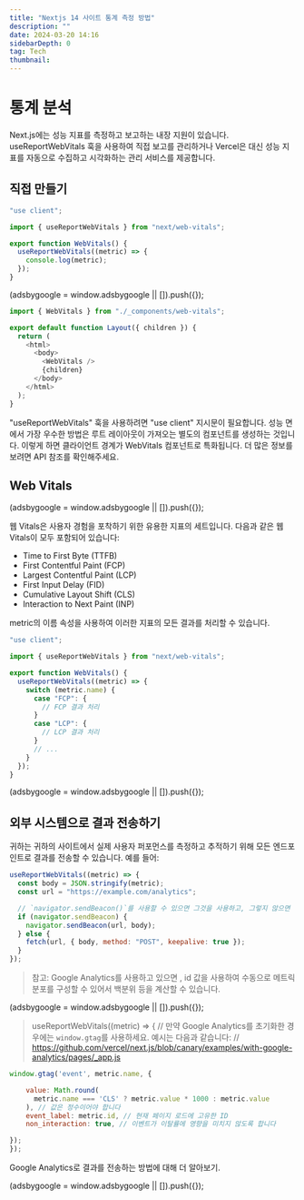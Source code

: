 ```yaml
---
title: "Nextjs 14 사이트 통계 측정 방법"
description: ""
date: 2024-03-20 14:16
sidebarDepth: 0
tag: Tech
thumbnail:
---
```


# 통계 분석

Next.js에는 성능 지표를 측정하고 보고하는 내장 지원이 있습니다. useReportWebVitals 훅을 사용하여 직접 보고를 관리하거나 Vercel은 대신 성능 지표를 자동으로 수집하고 시각화하는 관리 서비스를 제공합니다.

## 직접 만들기

```js
"use client";

import { useReportWebVitals } from "next/web-vitals";

export function WebVitals() {
  useReportWebVitals((metric) => {
    console.log(metric);
  });
}
```

<!-- ui-log 수평형 -->

<ins class="adsbygoogle"
      style="display:block"
      data-ad-client="ca-pub-4877378276818686"
      data-ad-slot="9743150776"
      data-ad-format="auto"
      data-full-width-responsive="true"></ins>
<component is="script">
(adsbygoogle = window.adsbygoogle || []).push({});
</component>

```js
import { WebVitals } from "./_components/web-vitals";

export default function Layout({ children }) {
  return (
    <html>
      <body>
        <WebVitals />
        {children}
      </body>
    </html>
  );
}
```

"useReportWebVitals" 훅을 사용하려면 "use client" 지시문이 필요합니다. 성능 면에서 가장 우수한 방법은 루트 레이아웃이 가져오는 별도의 컴포넌트를 생성하는 것입니다. 이렇게 하면 클라이언트 경계가 WebVitals 컴포넌트로 특화됩니다.
더 많은 정보를 보려면 API 참조를 확인해주세요.

## Web Vitals

<!-- ui-log 수평형 -->

<ins class="adsbygoogle"
      style="display:block"
      data-ad-client="ca-pub-4877378276818686"
      data-ad-slot="9743150776"
      data-ad-format="auto"
      data-full-width-responsive="true"></ins>
<component is="script">
(adsbygoogle = window.adsbygoogle || []).push({});
</component>

웹 Vitals은 사용자 경험을 포착하기 위한 유용한 지표의 세트입니다. 다음과 같은 웹 Vitals이 모두 포함되어 있습니다:

- Time to First Byte (TTFB)
- First Contentful Paint (FCP)
- Largest Contentful Paint (LCP)
- First Input Delay (FID)
- Cumulative Layout Shift (CLS)
- Interaction to Next Paint (INP)

metric의 이름 속성을 사용하여 이러한 지표의 모든 결과를 처리할 수 있습니다.

```typescript
"use client";

import { useReportWebVitals } from "next/web-vitals";

export function WebVitals() {
  useReportWebVitals((metric) => {
    switch (metric.name) {
      case "FCP": {
        // FCP 결과 처리
      }
      case "LCP": {
        // LCP 결과 처리
      }
      // ...
    }
  });
}
```

<!-- ui-log 수평형 -->

<ins class="adsbygoogle"
      style="display:block"
      data-ad-client="ca-pub-4877378276818686"
      data-ad-slot="9743150776"
      data-ad-format="auto"
      data-full-width-responsive="true"></ins>
<component is="script">
(adsbygoogle = window.adsbygoogle || []).push({});
</component>

## 외부 시스템으로 결과 전송하기

귀하는 귀하의 사이트에서 실제 사용자 퍼포먼스를 측정하고 추적하기 위해 모든 엔드포인트로 결과를 전송할 수 있습니다. 예를 들어:

```js
useReportWebVitals((metric) => {
  const body = JSON.stringify(metric);
  const url = "https://example.com/analytics";

  // `navigator.sendBeacon()`를 사용할 수 있으면 그것을 사용하고, 그렇지 않으면 `fetch()`를 사용합니다.
  if (navigator.sendBeacon) {
    navigator.sendBeacon(url, body);
  } else {
    fetch(url, { body, method: "POST", keepalive: true });
  }
});
```

> 참고: Google Analytics를 사용하고 있으면
> , id 값을 사용하여 수동으로 메트릭 분포를 구성할 수 있어서 백분위 등을 계산할 수 있습니다.

<!-- ui-log 수평형 -->

<ins class="adsbygoogle"
      style="display:block"
      data-ad-client="ca-pub-4877378276818686"
      data-ad-slot="9743150776"
      data-ad-format="auto"
      data-full-width-responsive="true"></ins>
<component is="script">
(adsbygoogle = window.adsbygoogle || []).push({});
</component>

> useReportWebVitals((metric) => {
> // 만약 Google Analytics를 초기화한 경우에는 `window.gtag`를 사용하세요. 예시는 다음과 같습니다:
> // https://github.com/vercel/next.js/blob/canary/examples/with-google-analytics/pages/_app.js

```js
window.gtag('event', metric.name, {

    value: Math.round(
      metric.name === 'CLS' ? metric.value * 1000 : metric.value
    ), // 값은 정수이어야 합니다
    event_label: metric.id, // 현재 페이지 로드에 고유한 ID
    non_interaction: true, // 이벤트가 이탈률에 영향을 미치지 않도록 합니다

});
});
```

Google Analytics로 결과를 전송하는 방법에 대해 더 알아보기.

<!-- ui-log 수평형 -->

<ins class="adsbygoogle"
      style="display:block"
      data-ad-client="ca-pub-4877378276818686"
      data-ad-slot="9743150776"
      data-ad-format="auto"
      data-full-width-responsive="true"></ins>
<component is="script">
(adsbygoogle = window.adsbygoogle || []).push({});
</component>
